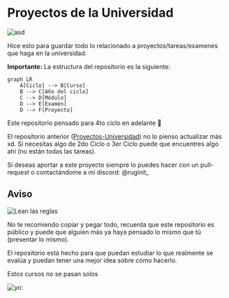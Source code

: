 # Proyectos de la Universidad

![asd](https://i.imgur.com/5Wm5kXv.gif)

Hice esto para guardar todo lo relacionado a proyectos/tareas/examenes que haga en la universidad.

**Importante:** La estructura del repositorio es la siguiente:

```mermaid
graph LR
    A[Ciclo] --> B[Curso]
    B --> C[Año del ciclo]
    C --> D[Módulo]
    D --> E[Examen]
    D --> F[Proyecto]
```

Este repositorio pensado para 4to ciclo en adelante 🤙

El repositorio anterior ([Proyectos-Universidad](https://github.com/Multex/Proyectos-Universidad)) no lo pienso actualizar más xd. Si necesitas algo de 2do Ciclo o 3er Ciclo puede que encuentres algo ahí (no están todas las tareas).

Si deseas aportar a este proyecto siempre lo puedes hacer con un pull-request o contactándome a mi discord: @ruginit_

## Aviso
![Lean las reglas](https://i.imgur.com/lGAmNo2.png)

No te recomiendo copiar y pegar todo, recuerda que este repositorio es público y puede que alguien más ya haya pensado lo mismo que tú (presentar lo mismo).

El repositorio está hecho para que puedan estudiar lo que realmente se evalúa y puedan tener una mejor idea sobre cómo hacerlo.

Estos cursos no se pasan solos

![yo:](https://i.imgur.com/GdVX0b4.jpeg)